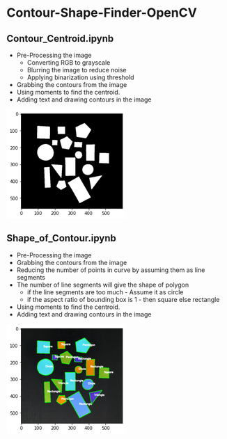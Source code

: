 # Contour-Shape-Finder-OpenCV

## Contour_Centroid.ipynb
* Pre-Processing the image
  - Converting RGB to grayscale
  - Blurring the image to reduce noise
  - Applying binarization using threshold
* Grabbing the contours from the image 
* Using moments to find the centroid.
* Adding text and drawing contours in the image


![alt text](https://github.com/vermavinay982/Contour-Shape-Finder-OpenCV/blob/master/assets/contour.png)

## Shape_of_Contour.ipynb
* Pre-Processing the image
* Grabbing the contours from the image 
* Reducing the number of points in curve by assuming them as line segments
* The number of line segments will give the shape of polygon
  - if the line segments are too much - Assume it as circle
  - if the aspect ratio of bounding box is 1 - then square else rectangle
* Using moments to find the centroid.
* Adding text and drawing contours in the image


![alt text](https://github.com/vermavinay982/Contour-Shape-Finder-OpenCV/blob/master/assets/shapes.png)
